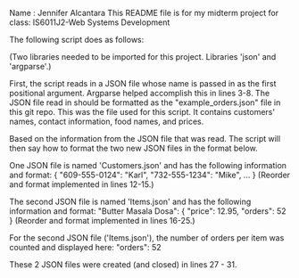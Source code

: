 Name : Jennifer Alcantara
This README file is for my midterm project for class: IS6011J2-Web Systems Development

The following script does as follows:

(Two libraries needed to be imported for this project. Libraries 'json' and 'argparse'.)

First, the script reads in a JSON file whose name is passed in as the first positional argument. Argparse helped accomplish this in lines 3-8.
The JSON file read in should be formatted as the "example_orders.json" file in this git repo. This was the file used for this script.
It contains customers' names, contact information, food names, and prices.

Based on the information from the JSON file that was read. 
The script will then say how to format the two new JSON files in the format below.

One JSON file is named 'Customers.json' and has the following information and format: 
{
    "609-555-0124": "Karl",
    "732-555-1234": "Mike",
    ...
}
(Reorder and format implemented in lines 12-15.)

The second JSON file is named 'Items.json' and has the following information and format: 
"Butter Masala Dosa": {
        "price": 12.95,
        "orders": 52
}
(Reorder and format implemented in lines 16-25.) 

For the second JSON file ('Items.json'), the number of orders per item was counted and displayed here: "orders": 52

These 2 JSON files were created (and closed) in lines 27 - 31.
